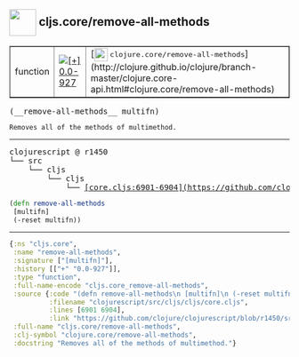 ## <img width="48px" valign="middle" src="http://i.imgur.com/Hi20huC.png"> cljs.core/remove-all-methods

 <table border="1">
<tr>
<td>function</td>
<td><a href="https://github.com/cljsinfo/api-refs/tree/0.0-927"><img valign="middle" alt="[+] 0.0-927" src="https://img.shields.io/badge/+-0.0--927-lightgrey.svg"></a> </td>
<td>
[<img height="24px" valign="middle" src="http://i.imgur.com/1GjPKvB.png"> <samp>clojure.core/remove-all-methods</samp>](http://clojure.github.io/clojure/branch-master/clojure.core-api.html#clojure.core/remove-all-methods)
</td>
</tr>
</table>

 <samp>
(__remove-all-methods__ multifn)<br>
</samp>

```
Removes all of the methods of multimethod.
```

---

 <pre>
clojurescript @ r1450
└── src
    └── cljs
        └── cljs
            └── <ins>[core.cljs:6901-6904](https://github.com/clojure/clojurescript/blob/r1450/src/cljs/cljs/core.cljs#L6901-L6904)</ins>
</pre>

```clj
(defn remove-all-methods
 [multifn]
 (-reset multifn))
```


---

```clj
{:ns "cljs.core",
 :name "remove-all-methods",
 :signature ["[multifn]"],
 :history [["+" "0.0-927"]],
 :type "function",
 :full-name-encode "cljs.core_remove-all-methods",
 :source {:code "(defn remove-all-methods\n [multifn]\n (-reset multifn))",
          :filename "clojurescript/src/cljs/cljs/core.cljs",
          :lines [6901 6904],
          :link "https://github.com/clojure/clojurescript/blob/r1450/src/cljs/cljs/core.cljs#L6901-L6904"},
 :full-name "cljs.core/remove-all-methods",
 :clj-symbol "clojure.core/remove-all-methods",
 :docstring "Removes all of the methods of multimethod."}

```
